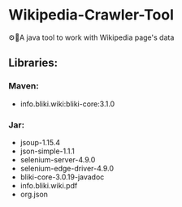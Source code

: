 # Wikipedia-Crawler-Tool
⚙️🐡A java tool to work with Wikipedia page's data


## Libraries:
### Maven:
- info.bliki.wiki:bliki-core:3.1.0
### Jar: 
- jsoup-1.15.4
- json-simple-1.1.1
- selenium-server-4.9.0
- selenium-edge-driver-4.9.0
- bliki-core-3.0.19-javadoc
- info.bliki.wiki.pdf
- org.json
